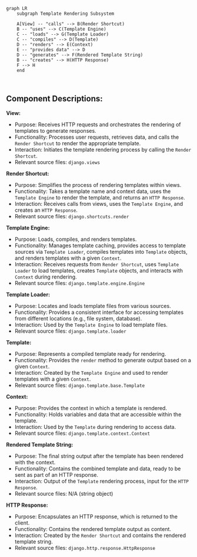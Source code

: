```mermaid
graph LR
    subgraph Template Rendering Subsystem

    A[View] -- "calls" --> B(Render Shortcut) 
    B -- "uses" --> C(Template Engine) 
    C -- "loads" --> G(Template Loader)
    C -- "compiles" --> D(Template) 
    D -- "renders" --> E(Context) 
    E -- "provides data" --> D
    D -- "generates" --> F(Rendered Template String)
    B -- "creates" --> H(HTTP Response)
    F --> H
    end



```

## Component Descriptions:

**View:**
*   Purpose: Receives HTTP requests and orchestrates the rendering of templates to generate responses.
*   Functionality: Processes user requests, retrieves data, and calls the `Render Shortcut` to render the appropriate template.
*   Interaction: Initiates the template rendering process by calling the `Render Shortcut`.
*   Relevant source files: `django.views`

**Render Shortcut:**
*   Purpose: Simplifies the process of rendering templates within views.
*   Functionality: Takes a template name and context data, uses the `Template Engine` to render the template, and returns an `HTTP Response`.
*   Interaction: Receives calls from views, uses the `Template Engine`, and creates an `HTTP Response`.
*   Relevant source files: `django.shortcuts.render`

**Template Engine:**
*   Purpose: Loads, compiles, and renders templates.
*   Functionality: Manages template caching, provides access to template sources via `Template Loader`, compiles templates into `Template` objects, and renders templates with a given `Context`.
*   Interaction: Receives requests from `Render Shortcut`, uses `Template Loader` to load templates, creates `Template` objects, and interacts with `Context` during rendering.
*   Relevant source files: `django.template.engine.Engine`

**Template Loader:**
*   Purpose: Locates and loads template files from various sources.
*   Functionality: Provides a consistent interface for accessing templates from different locations (e.g., file system, database).
*   Interaction: Used by the `Template Engine` to load template files.
*   Relevant source files: `django.template.loader`

**Template:**
*   Purpose: Represents a compiled template ready for rendering.
*   Functionality: Provides the `render` method to generate output based on a given `Context`.
*   Interaction: Created by the `Template Engine` and used to render templates with a given `Context`.
*   Relevant source files: `django.template.base.Template`

**Context:**
*   Purpose: Provides the context in which a template is rendered.
*   Functionality: Holds variables and data that are accessible within the template.
*   Interaction: Used by the `Template` during rendering to access data.
*   Relevant source files: `django.template.context.Context`

**Rendered Template String:**
*   Purpose: The final string output after the template has been rendered with the context.
*   Functionality: Contains the combined template and data, ready to be sent as part of an HTTP response.
*   Interaction: Output of the `Template` rendering process, input for the `HTTP Response`.
*   Relevant source files: N/A (string object)

**HTTP Response:**
*   Purpose: Encapsulates an HTTP response, which is returned to the client.
*   Functionality: Contains the rendered template output as content.
*   Interaction: Created by the `Render Shortcut` and contains the rendered template string.
*   Relevant source files: `django.http.response.HttpResponse`